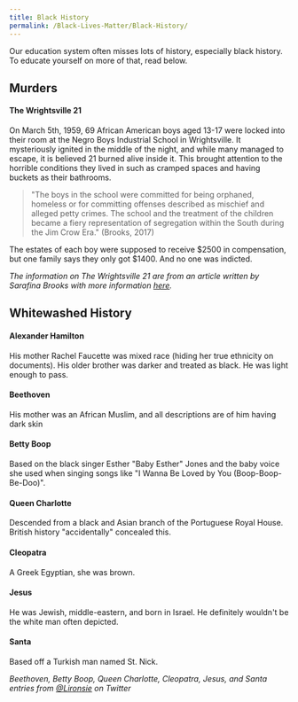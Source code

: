 ```yaml
---
title: Black History
permalink: /Black-Lives-Matter/Black-History/
---
```


Our education system often misses lots of history, especially black history. To educate yourself on more of that, read below.

## Murders

#### The Wrightsville 21
On  March 5th, 1959, 69 African American boys aged 13-17 were locked into their room at the Negro Boys Industrial School in Wrightsville. It mysteriously ignited in the middle of the night, and while many managed to escape, it is believed 21 burned alive inside it.
This brought attention to the horrible conditions they lived in such as cramped spaces and having buckets as their bathrooms.
> "The boys in the school were committed for being orphaned, homeless or for committing offenses described as mischief and alleged petty crimes. The school and the treatment of the children became a fiery representation of segregation within the South during the Jim Crow Era." (Brooks, 2017)

The estates of each boy were supposed to receive $2500 in compensation, but one family says they only got $1400. And no one was indicted.


*The information on The Wrightsville 21 are from an article written by Sarafina Brooks with more information [here](https://katv.com/news/local/wrightsville-21).*

## Whitewashed History

#### Alexander Hamilton
His mother Rachel Faucette was mixed race (hiding her true ethnicity on documents). His older brother was darker and treated as black. He was light enough to pass.

#### Beethoven 
His mother was an African Muslim, and all descriptions are of him having dark skin

#### Betty Boop
Based on the black singer Esther "Baby Esther" Jones and the baby voice she used when singing songs like "I Wanna Be Loved by You (Boop-Boop-Be-Doo)".

#### Queen Charlotte
Descended from a black and Asian branch of the Portuguese Royal House. British history "accidentally" concealed this.

#### Cleopatra
A Greek Egyptian, she was brown.

#### Jesus 
He was Jewish, middle-eastern, and born in Israel. He definitely wouldn't be the white man often depicted.

#### Santa
Based off a Turkish man named St. Nick.

*Beethoven, Betty Boop, Queen Charlotte, Cleopatra, Jesus, and Santa entries from [@Lironsie](https://twitter.com/Lironsie) on Twitter*